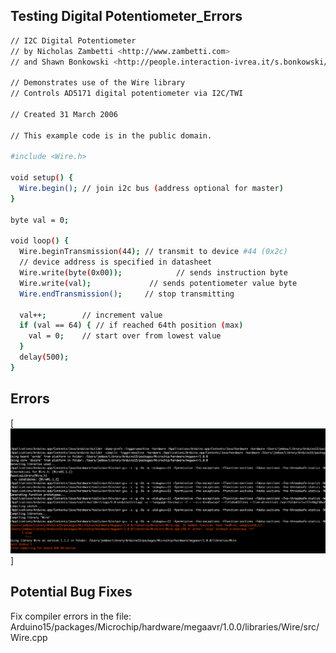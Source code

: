 ## Testing Digital Potentiometer_Errors

```sh
// I2C Digital Potentiometer
// by Nicholas Zambetti <http://www.zambetti.com>
// and Shawn Bonkowski <http://people.interaction-ivrea.it/s.bonkowski/>

// Demonstrates use of the Wire library
// Controls AD5171 digital potentiometer via I2C/TWI

// Created 31 March 2006

// This example code is in the public domain.

#include <Wire.h>

void setup() {
  Wire.begin(); // join i2c bus (address optional for master)
}

byte val = 0;

void loop() {
  Wire.beginTransmission(44); // transmit to device #44 (0x2c)
  // device address is specified in datasheet
  Wire.write(byte(0x00));            // sends instruction byte
  Wire.write(val);             // sends potentiometer value byte
  Wire.endTransmission();     // stop transmitting

  val++;        // increment value
  if (val == 64) { // if reached 64th position (max)
    val = 0;    // start over from lowest value
  }
  delay(500);
}

```

## Errors

[![title](pics/Potentiometer_Errors.png)]

## Potential Bug Fixes

Fix compiler errors in the file:
    Arduino15/packages/Microchip/hardware/megaavr/1.0.0/libraries/Wire/src/Wire.cpp
